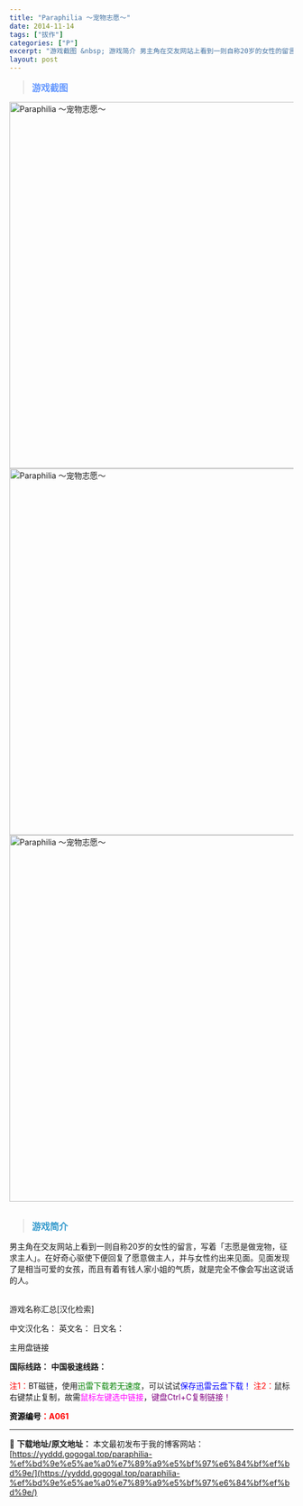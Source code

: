 ```yaml
---
title: "Paraphilia ～宠物志愿～"
date: 2014-11-14
tags: ["拔作"]
categories: ["P"]
excerpt: "游戏截图 &nbsp; 游戏简介 男主角在交友网站上看到一则自称20岁的女性的留言，写着「志愿是做宠物，征求主人」。在好奇心驱使下便回复了愿意做主人，并与女性约出来见面。见面发现了是相当可爱的女孩，而且有着有钱人家小姐的气质，就是完全不像会写出这说话的人。 &nbsp; 游戏名称汇总[汉化检索] 中&hellip;"
layout: post
---
```


<div>
<blockquote><b><span style="font-size: 12pt; color: #6699ff;">游戏截图</span></b></blockquote>
<div><img title="点击放大" src="https://yyddd.gogogal.top/wp-content/uploads/2025/04/20250430_6811ef2d2b9eb.webp" alt="Paraphilia ～宠物志愿～" width="650" /></div>
<div><img title="点击放大" src="https://yyddd.gogogal.top/wp-content/uploads/2025/04/20250430_6811ef2e86956.webp" alt="Paraphilia ～宠物志愿～" width="650" /></div>
<div><img title="点击放大" src="https://yyddd.gogogal.top/wp-content/uploads/2025/04/20250430_6811ef2fd4a34.webp" alt="Paraphilia ～宠物志愿～" width="650" /></div>
&nbsp;
<blockquote><b><span style="font-size: 12pt; color: #3399cc;">游戏简介</span></b></blockquote>
<div>男主角在交友网站上看到一则自称20岁的女性的留言，写着「志愿是做宠物，征求主人」。在好奇心驱使下便回复了愿意做主人，并与女性约出来见面。见面发现了是相当可爱的女孩，而且有着有钱人家小姐的气质，就是完全不像会写出这说话的人。</div>
&nbsp;

游戏名称汇总[汉化检索]

中文汉化名：
英文名：
日文名：
</div>
<div class="panel panel-primary">
<div class="panel-heading">主用盘链接</div>
<div class="panel-body">

<b>国际线路：</b>
<b>中国极速线路：</b>


<span style="color: #ff0000;">注1：</span>BT磁链，使用<span style="color: #008000;">迅雷下载若无速度</span>，可以试试<span style="color: #0000ff;">保存迅雷云盘下载！</span>
<span style="color: #ff0000;">注2：</span>鼠标右键禁止复制，故需<span style="color: #ff00ff;">鼠标左键选中链接</span>，<span style="color: #800080;">键盘Ctrl+C复制链接！</span>

</div>
<div class="panel-footer"><span style="color: #ff0000;"><b><span style="color: #000000;">资源编号</span>：A061</b></span></div>
</div>

---
📖 **下载地址/原文地址：** 本文最初发布于我的博客网站：[https://yyddd.gogogal.top/paraphilia-%ef%bd%9e%e5%ae%a0%e7%89%a9%e5%bf%97%e6%84%bf%ef%bd%9e/](https://yyddd.gogogal.top/paraphilia-%ef%bd%9e%e5%ae%a0%e7%89%a9%e5%bf%97%e6%84%bf%ef%bd%9e/)
